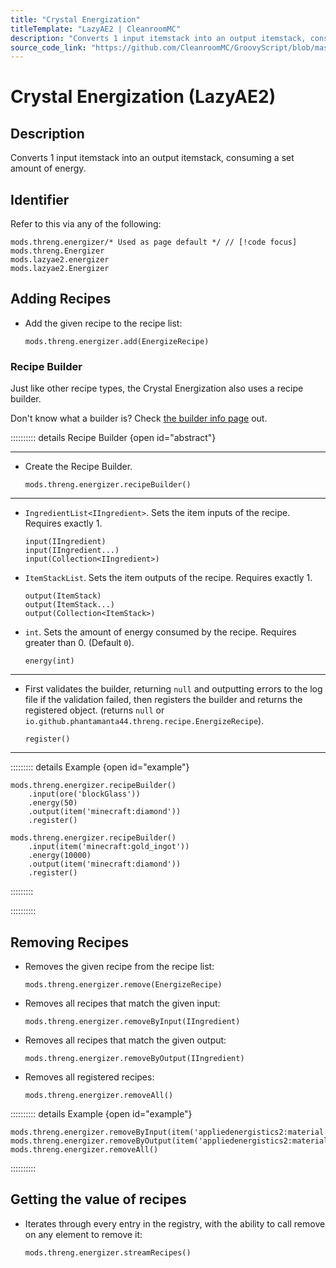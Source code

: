 ```yaml
---
title: "Crystal Energization"
titleTemplate: "LazyAE2 | CleanroomMC"
description: "Converts 1 input itemstack into an output itemstack, consuming a set amount of energy."
source_code_link: "https://github.com/CleanroomMC/GroovyScript/blob/master/src/main/java/com/cleanroommc/groovyscript/compat/mods/lazyae2/Energizer.java"
---
```


# Crystal Energization (LazyAE2)

## Description

Converts 1 input itemstack into an output itemstack, consuming a set amount of energy.

## Identifier

Refer to this via any of the following:

```groovy:no-line-numbers {1}
mods.threng.energizer/* Used as page default */ // [!code focus]
mods.threng.Energizer
mods.lazyae2.energizer
mods.lazyae2.Energizer
```


## Adding Recipes

- Add the given recipe to the recipe list:

    ```groovy:no-line-numbers
    mods.threng.energizer.add(EnergizeRecipe)
    ```


### Recipe Builder

Just like other recipe types, the Crystal Energization also uses a recipe builder.

Don't know what a builder is? Check [the builder info page](../../getting_started/builder.md) out.

:::::::::: details Recipe Builder {open id="abstract"}

---

- Create the Recipe Builder.

    ```groovy:no-line-numbers
    mods.threng.energizer.recipeBuilder()
    ```

---

- `IngredientList<IIngredient>`. Sets the item inputs of the recipe. Requires exactly 1.

    ```groovy:no-line-numbers
    input(IIngredient)
    input(IIngredient...)
    input(Collection<IIngredient>)
    ```

- `ItemStackList`. Sets the item outputs of the recipe. Requires exactly 1.

    ```groovy:no-line-numbers
    output(ItemStack)
    output(ItemStack...)
    output(Collection<ItemStack>)
    ```

- `int`. Sets the amount of energy consumed by the recipe. Requires greater than 0. (Default `0`).

    ```groovy:no-line-numbers
    energy(int)
    ```

---

- First validates the builder, returning `null` and outputting errors to the log file if the validation failed, then registers the builder and returns the registered object. (returns `null` or `io.github.phantamanta44.threng.recipe.EnergizeRecipe`).

    ```groovy:no-line-numbers
    register()
    ```

---

::::::::: details Example {open id="example"}
```groovy:no-line-numbers
mods.threng.energizer.recipeBuilder()
    .input(ore('blockGlass'))
    .energy(50)
    .output(item('minecraft:diamond'))
    .register()

mods.threng.energizer.recipeBuilder()
    .input(item('minecraft:gold_ingot'))
    .energy(10000)
    .output(item('minecraft:diamond'))
    .register()
```

:::::::::

::::::::::

## Removing Recipes

- Removes the given recipe from the recipe list:

    ```groovy:no-line-numbers
    mods.threng.energizer.remove(EnergizeRecipe)
    ```

- Removes all recipes that match the given input:

    ```groovy:no-line-numbers
    mods.threng.energizer.removeByInput(IIngredient)
    ```

- Removes all recipes that match the given output:

    ```groovy:no-line-numbers
    mods.threng.energizer.removeByOutput(IIngredient)
    ```

- Removes all registered recipes:

    ```groovy:no-line-numbers
    mods.threng.energizer.removeAll()
    ```

:::::::::: details Example {open id="example"}
```groovy:no-line-numbers
mods.threng.energizer.removeByInput(item('appliedenergistics2:material'))
mods.threng.energizer.removeByOutput(item('appliedenergistics2:material:1'))
mods.threng.energizer.removeAll()
```

::::::::::

## Getting the value of recipes

- Iterates through every entry in the registry, with the ability to call remove on any element to remove it:

    ```groovy:no-line-numbers
    mods.threng.energizer.streamRecipes()
    ```
